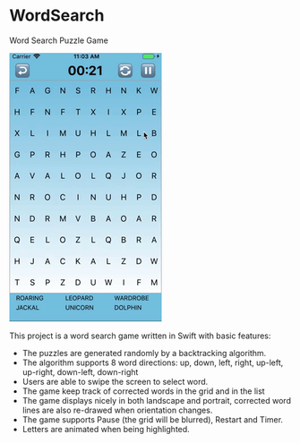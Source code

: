# WordSearch
Word Search Puzzle Game

![](ws.gif)

This project is a word search game written in Swift with basic features:
- The puzzles are generated randomly by a backtracking algorithm.
- The algorithm supports 8 word directions: up, down, left, right, up-left, up-right, down-left, down-right
- Users are able to swipe the screen to select word.
- The game keep track of corrected words in the grid and in the list
- The game displays nicely in both landscape and portrait, corrected word lines are also re-drawed when orientation changes.
- The game supports Pause (the grid will be blurred), Restart and Timer.
- Letters are animated when being highlighted.
